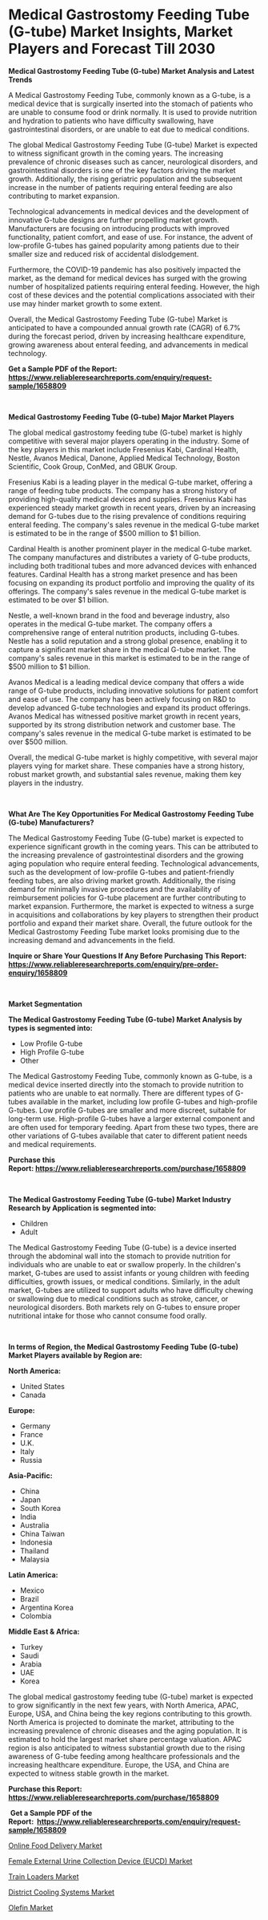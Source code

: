 <p><h1>Medical Gastrostomy Feeding Tube (G-tube) Market Insights, Market Players and Forecast Till 2030</h1></p><p><strong>Medical Gastrostomy Feeding Tube (G-tube) Market Analysis and Latest Trends</strong></p>
<p><p>A Medical Gastrostomy Feeding Tube, commonly known as a G-tube, is a medical device that is surgically inserted into the stomach of patients who are unable to consume food or drink normally. It is used to provide nutrition and hydration to patients who have difficulty swallowing, have gastrointestinal disorders, or are unable to eat due to medical conditions.</p><p>The global Medical Gastrostomy Feeding Tube (G-tube) Market is expected to witness significant growth in the coming years. The increasing prevalence of chronic diseases such as cancer, neurological disorders, and gastrointestinal disorders is one of the key factors driving the market growth. Additionally, the rising geriatric population and the subsequent increase in the number of patients requiring enteral feeding are also contributing to market expansion.</p><p>Technological advancements in medical devices and the development of innovative G-tube designs are further propelling market growth. Manufacturers are focusing on introducing products with improved functionality, patient comfort, and ease of use. For instance, the advent of low-profile G-tubes has gained popularity among patients due to their smaller size and reduced risk of accidental dislodgement.</p><p>Furthermore, the COVID-19 pandemic has also positively impacted the market, as the demand for medical devices has surged with the growing number of hospitalized patients requiring enteral feeding. However, the high cost of these devices and the potential complications associated with their use may hinder market growth to some extent.</p><p>Overall, the Medical Gastrostomy Feeding Tube (G-tube) Market is anticipated to have a compounded annual growth rate (CAGR) of 6.7% during the forecast period, driven by increasing healthcare expenditure, growing awareness about enteral feeding, and advancements in medical technology.</p></p>
<p><strong>Get a Sample PDF of the Report:&nbsp; <a href="https://www.reliableresearchreports.com/enquiry/request-sample/1658809">https://www.reliableresearchreports.com/enquiry/request-sample/1658809</a></strong></p>
<p>&nbsp;</p>
<p><strong>Medical Gastrostomy Feeding Tube (G-tube) Major Market Players</strong></p>
<p><p>The global medical gastrostomy feeding tube (G-tube) market is highly competitive with several major players operating in the industry. Some of the key players in this market include Fresenius Kabi, Cardinal Health, Nestle, Avanos Medical, Danone, Applied Medical Technology, Boston Scientific, Cook Group, ConMed, and GBUK Group.</p><p>Fresenius Kabi is a leading player in the medical G-tube market, offering a range of feeding tube products. The company has a strong history of providing high-quality medical devices and supplies. Fresenius Kabi has experienced steady market growth in recent years, driven by an increasing demand for G-tubes due to the rising prevalence of conditions requiring enteral feeding. The company's sales revenue in the medical G-tube market is estimated to be in the range of $500 million to $1 billion.</p><p>Cardinal Health is another prominent player in the medical G-tube market. The company manufactures and distributes a variety of G-tube products, including both traditional tubes and more advanced devices with enhanced features. Cardinal Health has a strong market presence and has been focusing on expanding its product portfolio and improving the quality of its offerings. The company's sales revenue in the medical G-tube market is estimated to be over $1 billion.</p><p>Nestle, a well-known brand in the food and beverage industry, also operates in the medical G-tube market. The company offers a comprehensive range of enteral nutrition products, including G-tubes. Nestle has a solid reputation and a strong global presence, enabling it to capture a significant market share in the medical G-tube market. The company's sales revenue in this market is estimated to be in the range of $500 million to $1 billion.</p><p>Avanos Medical is a leading medical device company that offers a wide range of G-tube products, including innovative solutions for patient comfort and ease of use. The company has been actively focusing on R&D to develop advanced G-tube technologies and expand its product offerings. Avanos Medical has witnessed positive market growth in recent years, supported by its strong distribution network and customer base. The company's sales revenue in the medical G-tube market is estimated to be over $500 million.</p><p>Overall, the medical G-tube market is highly competitive, with several major players vying for market share. These companies have a strong history, robust market growth, and substantial sales revenue, making them key players in the industry.</p></p>
<p>&nbsp;</p>
<p><strong>What Are The Key Opportunities For Medical Gastrostomy Feeding Tube (G-tube) Manufacturers?</strong></p>
<p><p>The Medical Gastrostomy Feeding Tube (G-tube) market is expected to experience significant growth in the coming years. This can be attributed to the increasing prevalence of gastrointestinal disorders and the growing aging population who require enteral feeding. Technological advancements, such as the development of low-profile G-tubes and patient-friendly feeding tubes, are also driving market growth. Additionally, the rising demand for minimally invasive procedures and the availability of reimbursement policies for G-tube placement are further contributing to market expansion. Furthermore, the market is expected to witness a surge in acquisitions and collaborations by key players to strengthen their product portfolio and expand their market share. Overall, the future outlook for the Medical Gastrostomy Feeding Tube market looks promising due to the increasing demand and advancements in the field.</p></p>
<p><strong>Inquire or Share Your Questions If Any Before Purchasing This Report: <a href="https://www.reliableresearchreports.com/enquiry/pre-order-enquiry/1658809">https://www.reliableresearchreports.com/enquiry/pre-order-enquiry/1658809</a></strong></p>
<p>&nbsp;</p>
<p><strong>Market Segmentation</strong></p>
<p><strong>The Medical Gastrostomy Feeding Tube (G-tube) Market Analysis by types is segmented into:</strong></p>
<p><ul><li>Low Profile G-tube</li><li>High Profile G-tube</li><li>Other</li></ul></p>
<p><p>The Medical Gastrostomy Feeding Tube, commonly known as G-tube, is a medical device inserted directly into the stomach to provide nutrition to patients who are unable to eat normally. There are different types of G-tubes available in the market, including low profile G-tubes and high-profile G-tubes. Low profile G-tubes are smaller and more discreet, suitable for long-term use. High-profile G-tubes have a larger external component and are often used for temporary feeding. Apart from these two types, there are other variations of G-tubes available that cater to different patient needs and medical requirements.</p></p>
<p><strong>Purchase this Report:&nbsp;<a href="https://www.reliableresearchreports.com/purchase/1658809">https://www.reliableresearchreports.com/purchase/1658809</a></strong></p>
<p>&nbsp;</p>
<p><strong>The Medical Gastrostomy Feeding Tube (G-tube) Market Industry Research by Application is segmented into:</strong></p>
<p><ul><li>Children</li><li>Adult</li></ul></p>
<p><p>The Medical Gastrostomy Feeding Tube (G-tube) is a device inserted through the abdominal wall into the stomach to provide nutrition for individuals who are unable to eat or swallow properly. In the children's market, G-tubes are used to assist infants or young children with feeding difficulties, growth issues, or medical conditions. Similarly, in the adult market, G-tubes are utilized to support adults who have difficulty chewing or swallowing due to medical conditions such as stroke, cancer, or neurological disorders. Both markets rely on G-tubes to ensure proper nutritional intake for those who cannot consume food orally.</p></p>
<p>&nbsp;</p>
<p><strong>In terms of Region, the Medical Gastrostomy Feeding Tube (G-tube) Market Players available by Region are:</strong></p>
<p>
    <p> <strong> North America: </strong>
        <ul>
            <li>United States</li>
            <li>Canada</li>
        </ul>
        </p> 
    <p> <strong> Europe: </strong>
        <ul>
            <li>Germany</li>
            <li>France</li>
            <li>U.K.</li>
            <li>Italy</li>
            <li>Russia</li>
        </ul>
        </p> 
    <p> <strong> Asia-Pacific: </strong>
        <ul>
            <li>China</li>
            <li>Japan</li>
            <li>South Korea</li>
            <li>India</li>
            <li>Australia</li>
            <li>China Taiwan</li>
            <li>Indonesia</li>
            <li>Thailand</li>
            <li>Malaysia</li>
        </ul>
        </p> 
    <p> <strong> Latin America: </strong>
        <ul>
            <li>Mexico</li>
            <li>Brazil</li>
            <li>Argentina Korea</li>
            <li>Colombia</li>
        </ul>
        </p> 
    <p> <strong> Middle East & Africa: </strong>
        <ul>
            <li>Turkey</li>
            <li>Saudi</li>
            <li>Arabia</li>
            <li>UAE</li>
            <li>Korea</li>
        </ul>
    </p>
    </p>
<p><p>The global medical gastrostomy feeding tube (G-tube) market is expected to grow significantly in the next few years, with North America, APAC, Europe, USA, and China being the key regions contributing to this growth. North America is projected to dominate the market, attributing to the increasing prevalence of chronic diseases and the aging population. It is estimated to hold the largest market share percentage valuation. APAC region is also anticipated to witness substantial growth due to the rising awareness of G-tube feeding among healthcare professionals and the increasing healthcare expenditure. Europe, the USA, and China are expected to witness stable growth in the market.</p></p>
<p><strong>Purchase this Report: <a href="https://www.reliableresearchreports.com/purchase/1658809">https://www.reliableresearchreports.com/purchase/1658809</a></strong></p>
<p>&nbsp;<strong>Get a Sample PDF of the Report:&nbsp;&nbsp;<a href="https://www.reliableresearchreports.com/enquiry/request-sample/1658809">https://www.reliableresearchreports.com/enquiry/request-sample/1658809</a></strong></p>
<p><strong></strong></p>
<p><p><a href="https://medium.com/@cullenblick/online-food-delivery-market-furnishes-information-on-market-share-market-trends-and-market-growth-162ebd00bf92">Online Food Delivery Market</a></p><p><a href="https://github.com/amae102299/Market-Research-Report-List-1/blob/main/female-external-urine-collection-device-eucd-market.md">Female External Urine Collection Device (EUCD) Market</a></p><p><a href="https://www.linkedin.com/pulse/decoding-train-loaders-market-deep-dive-latest-trends-x2dne/">Train Loaders Market</a></p><p><a href="https://www.linkedin.com/pulse/district-cooling-systems-market-size-share-global-analysis-xohye/">District Cooling Systems Market</a></p><p><a href="https://medium.com/@krish.reportprime/olefin-market-size-growth-forecast-2023-2030-bf61eb49e11d">Olefin Market</a></p></p>